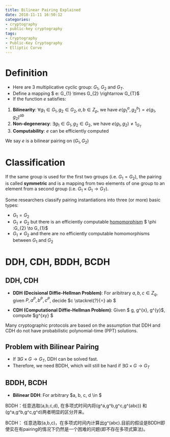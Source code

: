 ```yaml
---
title: Bilinear Pairing Explained
date: 2018-11-11 16:50:12
categories:
- cryptography
- public-key cryptography
tags:
- Cryptography
- Public-Key Cryptography
- Elliptic Curve 
---
```


# Definition

- Here are 3 multiplicative cyclic group: $G_{1}$, $G_{2}$ and $G_{T}$.
- Define a mapping $ e: G_{1} \times G_{2} \rightarrow G_{T}$
- If the function $e$ satisfies:

1. **Bilinearity**: $\forall g_{1} \in G_{1}, g_{2} \in G_{2}, a, b \in Z_{p}$, we have $e(g_{1}^{a}, g_{2}^{b}) = e(g_{1}, g_{2})^{ab}$
2. **Non-degeneracy**: $\exists g_{1} \in G_{1}, g_{2} \in G_{2}$, we have $e(g_{1}, g_{2}) \neq 1_{G_{T}}$
3. **Computability**: $e$ can be efficiently computed

We say $e$ is a bilinear pairing on ($G_{1}, G_{2}$)


# Classification

If the same group is used for the first two groups (i.e. $G_{1}=G_{2}$), the pairing is called **symmetric** and is a mapping from two elements of one group to an element from a second group (i.e. $G_{1} \times G_{1} \rightarrow G_{T}$).

Some researchers classify pairing instantiations into three (or more) basic types:

- $G_{1}=G_{2}$
- $G_{1}\neq G_{2}$ but there is an efficiently computable [homomorphism](https://en.wikipedia.org/wiki/Homomorphism) $ \phi :G_{2} \to G_{1}$
- $G_{1}\neq G_{2}$ and there are no efficiently computable homomorphisms between $G_{1}$ and $G_{2}$


# DDH, CDH, BDDH, BCDH

## DDH, CDH

- **DDH (Decisional Diffie-Hellman Problem)**: For aribitrary $a, b, c \in Z_{q}$, given $P, a^{P}, b^{P}, c^{P}$, decide $c \stackrel{?}{=} ab $ 

- **CDH (Computational Diffie-Hellman Problem)**: Given $ g, g^{x}, g^{y}$, compute $g^{xy} $


Many cryptographic protocols are based on the assumption that DDH and CDH do not have probabilistic polynomial-time (PPT) solutions.

## Problem with Bilinear Pairing

- If $\exists G \times G \rightarrow G_{T}$, DDH can be solved fast.
- Therefore, we need BDDH, which will still be hard if $\exists G \times G \rightarrow G_{T}$

## BDDH, BCDH

- **Bilinear DDH**: For arbitrary $a, b, c, d \in $

BDDH：任意选取(a,b,c,d), 在多项式时间内将(g^a,g^b,g^c,g^(abc)) 和(g^a,g^b,g^c,g^d)两者明显的区分开来。

BCDH： 任意选取(a,b,c)，在多项式时间内计算出g^(abc).目前的假设是BDDH即使实在有pairing的情况下仍然是一个困难的问题(即不存在多项式算法)。
